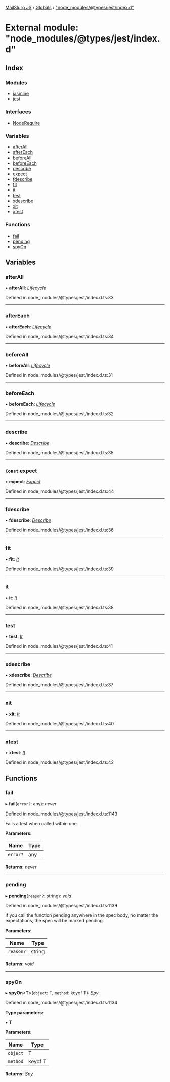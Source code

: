 [MailSlurp JS](../README.md) › [Globals](../globals.md) › ["node_modules/@types/jest/index.d"](_node_modules__types_jest_index_d_.md)

# External module: "node_modules/@types/jest/index.d"

## Index

### Modules

* [jasmine](_node_modules__types_jest_index_d_.jasmine.md)
* [jest](_node_modules__types_jest_index_d_.jest.md)

### Interfaces

* [NodeRequire](../interfaces/_node_modules__types_jest_index_d_.noderequire.md)

### Variables

* [afterAll](_node_modules__types_jest_index_d_.md#afterall)
* [afterEach](_node_modules__types_jest_index_d_.md#aftereach)
* [beforeAll](_node_modules__types_jest_index_d_.md#beforeall)
* [beforeEach](_node_modules__types_jest_index_d_.md#beforeeach)
* [describe](_node_modules__types_jest_index_d_.md#describe)
* [expect](_node_modules__types_jest_index_d_.md#const-expect)
* [fdescribe](_node_modules__types_jest_index_d_.md#fdescribe)
* [fit](_node_modules__types_jest_index_d_.md#fit)
* [it](_node_modules__types_jest_index_d_.md#it)
* [test](_node_modules__types_jest_index_d_.md#test)
* [xdescribe](_node_modules__types_jest_index_d_.md#xdescribe)
* [xit](_node_modules__types_jest_index_d_.md#xit)
* [xtest](_node_modules__types_jest_index_d_.md#xtest)

### Functions

* [fail](_node_modules__types_jest_index_d_.md#fail)
* [pending](_node_modules__types_jest_index_d_.md#pending)
* [spyOn](_node_modules__types_jest_index_d_.md#spyon)

## Variables

###  afterAll

• **afterAll**: *[Lifecycle](_node_modules__types_jest_index_d_.jest.md#lifecycle)*

Defined in node_modules/@types/jest/index.d.ts:33

___

###  afterEach

• **afterEach**: *[Lifecycle](_node_modules__types_jest_index_d_.jest.md#lifecycle)*

Defined in node_modules/@types/jest/index.d.ts:34

___

###  beforeAll

• **beforeAll**: *[Lifecycle](_node_modules__types_jest_index_d_.jest.md#lifecycle)*

Defined in node_modules/@types/jest/index.d.ts:31

___

###  beforeEach

• **beforeEach**: *[Lifecycle](_node_modules__types_jest_index_d_.jest.md#lifecycle)*

Defined in node_modules/@types/jest/index.d.ts:32

___

###  describe

• **describe**: *[Describe](../interfaces/_node_modules__types_jest_index_d_.jest.describe.md)*

Defined in node_modules/@types/jest/index.d.ts:35

___

### `Const` expect

• **expect**: *[Expect](../interfaces/_node_modules__types_jest_index_d_.jest.expect.md)*

Defined in node_modules/@types/jest/index.d.ts:44

___

###  fdescribe

• **fdescribe**: *[Describe](../interfaces/_node_modules__types_jest_index_d_.jest.describe.md)*

Defined in node_modules/@types/jest/index.d.ts:36

___

###  fit

• **fit**: *[It](../interfaces/_node_modules__types_jest_index_d_.jest.it.md)*

Defined in node_modules/@types/jest/index.d.ts:39

___

###  it

• **it**: *[It](../interfaces/_node_modules__types_jest_index_d_.jest.it.md)*

Defined in node_modules/@types/jest/index.d.ts:38

___

###  test

• **test**: *[It](../interfaces/_node_modules__types_jest_index_d_.jest.it.md)*

Defined in node_modules/@types/jest/index.d.ts:41

___

###  xdescribe

• **xdescribe**: *[Describe](../interfaces/_node_modules__types_jest_index_d_.jest.describe.md)*

Defined in node_modules/@types/jest/index.d.ts:37

___

###  xit

• **xit**: *[It](../interfaces/_node_modules__types_jest_index_d_.jest.it.md)*

Defined in node_modules/@types/jest/index.d.ts:40

___

###  xtest

• **xtest**: *[It](../interfaces/_node_modules__types_jest_index_d_.jest.it.md)*

Defined in node_modules/@types/jest/index.d.ts:42

## Functions

###  fail

▸ **fail**(`error?`: any): *never*

Defined in node_modules/@types/jest/index.d.ts:1143

Fails a test when called within one.

**Parameters:**

Name | Type |
------ | ------ |
`error?` | any |

**Returns:** *never*

___

###  pending

▸ **pending**(`reason?`: string): *void*

Defined in node_modules/@types/jest/index.d.ts:1139

If you call the function pending anywhere in the spec body,
no matter the expectations, the spec will be marked pending.

**Parameters:**

Name | Type |
------ | ------ |
`reason?` | string |

**Returns:** *void*

___

###  spyOn

▸ **spyOn**<**T**>(`object`: T, `method`: keyof T): *[Spy](../interfaces/_node_modules__types_jest_index_d_.jasmine.spy.md)*

Defined in node_modules/@types/jest/index.d.ts:1134

**Type parameters:**

▪ **T**

**Parameters:**

Name | Type |
------ | ------ |
`object` | T |
`method` | keyof T |

**Returns:** *[Spy](../interfaces/_node_modules__types_jest_index_d_.jasmine.spy.md)*
